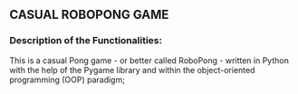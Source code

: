 ## CASUAL ROBOPONG GAME

### Description of the Functionalities:
This is a casual Pong game - or better called RoboPong - written in Python with the help of the Pygame library and within the object-oriented programming (OOP) paradigm;
